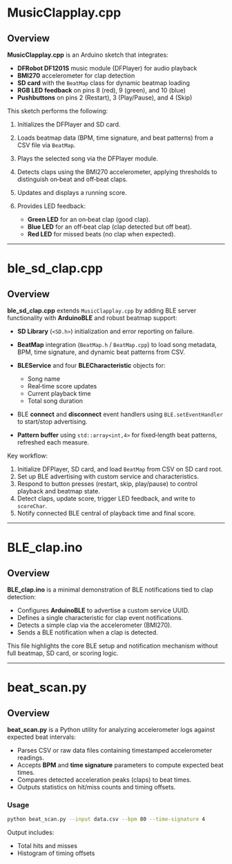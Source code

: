 # MusicClapplay.cpp

## Overview

**MusicClapplay.cpp** is an Arduino sketch that integrates:

* **DFRobot DF1201S** music module (DFPlayer) for audio playback
* **BMI270** accelerometer for clap detection
* **SD card** with the `BeatMap` class for dynamic beatmap loading
* **RGB LED feedback** on pins 8 (red), 9 (green), and 10 (blue)
* **Pushbuttons** on pins 2 (Restart), 3 (Play/Pause), and 4 (Skip)

This sketch performs the following:

1. Initializes the DFPlayer and SD card.
2. Loads beatmap data (BPM, time signature, and beat patterns) from a CSV file via `BeatMap`.
3. Plays the selected song via the DFPlayer module.
4. Detects claps using the BMI270 accelerometer, applying thresholds to distinguish on‑beat and off‑beat claps.
5. Updates and displays a running score.
6. Provides LED feedback:

   * **Green LED** for an on‑beat clap (good clap).
   * **Blue LED** for an off‑beat clap (clap detected but off beat).
   * **Red LED** for missed beats (no clap when expected).

---

# ble\_sd\_clap.cpp

## Overview

**ble\_sd\_clap.cpp** extends `MusicClapplay.cpp` by adding BLE server functionality with **ArduinoBLE** and robust beatmap support:

* **SD Library** (`<SD.h>`) initialization and error reporting on failure.
* **BeatMap** integration (`BeatMap.h` / `BeatMap.cpp`) to load song metadata, BPM, time signature, and dynamic beat patterns from CSV.
* **BLEService** and four **BLECharacteristic** objects for:

  * Song name
  * Real‑time score updates
  * Current playback time
  * Total song duration
* BLE **connect** and **disconnect** event handlers using `BLE.setEventHandler` to start/stop advertising.
* **Pattern buffer** using `std::array<int,4>` for fixed‑length beat patterns, refreshed each measure.

Key workflow:

1. Initialize DFPlayer, SD card, and load `BeatMap` from CSV on SD card root.
2. Set up BLE advertising with custom service and characteristics.
3. Respond to button presses (restart, skip, play/pause) to control playback and beatmap state.
4. Detect claps, update score, trigger LED feedback, and write to `scoreChar`.
5. Notify connected BLE central of playback time and final score.

---

# BLE\_clap.ino

## Overview

**BLE\_clap.ino** is a minimal demonstration of BLE notifications tied to clap detection:

* Configures **ArduinoBLE** to advertise a custom service UUID.
* Defines a single characteristic for clap event notifications.
* Detects a simple clap via the accelerometer (BMI270).
* Sends a BLE notification when a clap is detected.

This file highlights the core BLE setup and notification mechanism without full beatmap, SD card, or scoring logic.

---

# beat\_scan.py

## Overview

**beat\_scan.py** is a Python utility for analyzing accelerometer logs against expected beat intervals:

* Parses CSV or raw data files containing timestamped accelerometer readings.
* Accepts **BPM** and **time signature** parameters to compute expected beat times.
* Compares detected acceleration peaks (claps) to beat times.
* Outputs statistics on hit/miss counts and timing offsets.

### Usage

```bash
python beat_scan.py --input data.csv --bpm 80 --time-signature 4
```

Output includes:

* Total hits and misses
* Histogram of timing offsets
